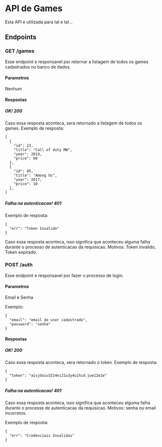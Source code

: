 # API de Games
Esta API e utilizada para tal e tal...
## Endpoints
### GET /games
Esse endpoint e responsavel por retornar a listagem de todos os games cadastrados no banco de dados.
#### Parametros
Nenhum
#### Respostas
##### OK! 200
Caso essa resposta aconteca, sera retornado a listagem de todos os games.
Exemplo de resposta:
```
[
  {
    "id": 23,
    "title": "Call of duty MW",
    "year": 2019,
    "price": 60
  },
  {
    "id": 45,
    "title": "Among Us",
    "year": 2017,
    "price": 10
  },
]
```
##### Falha na autenticacao! 401

Exemplo de resposta:

```
{
  "err": "Token Invalido"
}
```
Caso essa resposta aconteca, isso significa que aconteceu alguma falha durante o processo de autenticacao da requisicao. Motivos: Token invalido, Token expirado.

### POST /auth
Esse endpoint e responsavel por fazer o processo de login.
#### Parametros

Email e Senha

Exemplo:
```
{
  "email": "email do user cadastrado",
  "password": "senha"
}
```
#### Respostas
##### OK! 200
Caso essa resposta aconteca, sera retornado o token.
Exemplo de resposta:
```
{
  "token": "aisjdoiu3214ei21u3y4uihid.jue12e1e"
}
```
##### Falha na autenticacao! 401
Caso essa resposta aconteca, isso significa que aconteceu alguma falha durante o processe de autenticacao da requisicao. Motivos: senha ou email incorretos.

Exemplo de resposta:

```
{
  "err": "Credenciais Invalidas"
}
```
